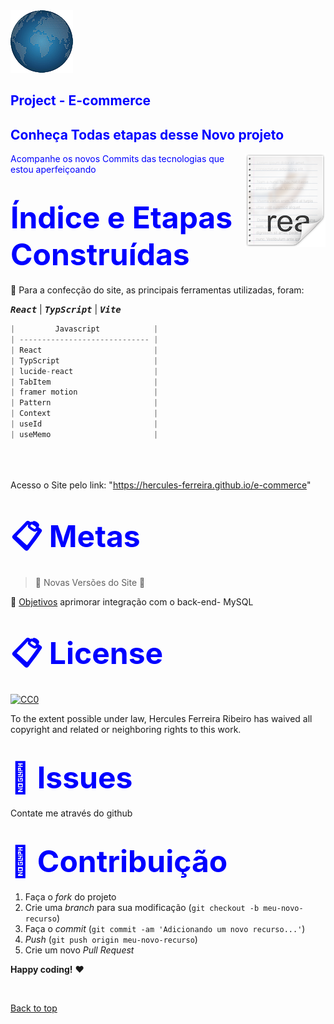  <img src="./src/components/img/logo.png">

<h2><span style="color:blue">
Project - E-commerce</h2>
<h2><span style="color:blue">
Conheça Todas etapas desse Novo projeto</span></h2>

<img src="icon.png" align="right" />

<span style="color:blue">
Acompanhe os novos Commits das tecnologias que estou aperfeiçoando</span>


<h1><span style="color:blue">
<font size=30>Índice e Etapas Construídas</font></span></h1>

📜 Para a confecção do site, as principais ferramentas utilizadas, foram:

<kbd>***React***</kbd> | <kbd>***TypScript***</kbd> | <kbd>***Vite***</kbd> 


```javascript
|         Javascript            |
| ----------------------------- | 
| React                         |
| TypScript                     |
| lucide-react                  |  
| TabItem                       |  
| framer motion                 | 
| Pattern                       | 
| Context                       | 
| useId                         | 
| useMemo                       | 





```


Acesso o Site pelo link:
"https://hercules-ferreira.github.io/e-commerce"


<h1><span style="color:blue">
<font size=30>📋 Metas
</font></span></h1>

> :construction: Novas Versões do Site :construction:

📌 [Objetivos](https://github.com/ai/size-limit#readme) aprimorar integração com o back-end- MySQL

<h1><span style="color:blue">
<font size=30>📋 License
</font></span></h1>

[![CC0](https://licensebuttons.net/p/zero/1.0/88x31.png)](https://creativecommons.org/publicdomain/zero/1.0/)

To the extent possible under law, Hercules Ferreira Ribeiro has waived all copyright and related or neighboring rights to this work.

<h1><span style="color:blue">
<font size=30>🐛 Issues</font></span></h1>

Contate me através do github

<h1><span style="color:blue">
<font size=30>🚀 Contribuição
</font></span></h1>

1. Faça o _fork_ do projeto
2. Crie uma _branch_ para sua modificação (`git checkout -b meu-novo-recurso`)
3. Faça o _commit_ (`git commit -am 'Adicionando um novo recurso...'`)
4. _Push_ (`git push origin meu-novo-recurso`)
5. Crie um novo _Pull Request_

**Happy coding!** :heart:

 <br>

[Back to top](#faqs)
